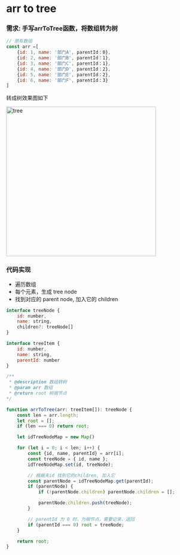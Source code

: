 
# arr to tree

### 需求: 手写arrToTree函数，将数组转为树

``` js 
// 原有数组
const arr =[
    {id: 1, name: '部门A', parentId：0},
    {id: 2, name: '部门B', parentId：1},
    {id: 3, name: '部门C', parentId：1},
    {id: 4, name: '部门D', parentId：2},
    {id: 5, name: '部门E', parentId：2},
    {id: 6, name: '部门F', parentId：3}
]
```

转成树效果图如下

<img :src="$withBase('/assets/notes-images/thought/tree.png')" alt="tree" width="400">


### 代码实现
- 遍历数组
- 每个元素，生成 tree node
- 找到对应的 parent node, 加入它的 children

``` js
interface treeNode {
    id: number,
    name: string,
    children?: treeNode[]
}

interface treeItem {
    id: number,
    name: string,
    parentId: number
}

/**
 * @description 数组转树 
 * @param arr 数组
 * @return root 树根节点
*/

function arrToTree(arr: treeItem[]): treeNode {
    const len = arr.length;
    let root = [];
    if (len === 0) return root;

    let idTreeNodeMap = new Map()

    for (let i = 0; i < len; i++) {
        const {id, name, parentId} = arr[i];
        const treeNode = { id, name };
        idTreeNodeMap.set(id, treeNode);

        // 根据夫id 找到它的children, 加入它
        const parentNode = idTreeNodeMap.get(parentId);
        if (parentNode) {
            if (!parentNode.children) parentNode.children = [];

            parentNode.children.push(treeNode);
        }

        // parentId 为 0 时，为根节点，需要记录，返回
        if (parentId === 0) root = treeNode;
    }

    return root;
}
```